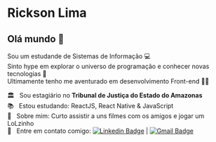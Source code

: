 <!--<img width="auto" src="https://github.com/tgmarinho/tgmarinho/blob/master/banner.png">-->

# Rickson Lima

## Olá mundo 👋
Sou um estudande de Sistemas de Informação :computer:
<br> Sinto hype em explorar o universo de programação e conhecer novas tecnologias :rocket:
<br> Ultimamente tenho me aventurado em desenvolvimento Front-end 🧑‍💻

 🏛️  &nbsp; Sou estagiário no **Tribunal de Justiça do Estado do Amazonas**
 <br/> :books: &nbsp; Estou estudando: ReactJS, React Native & JavaScript
 <br/> 💬  &nbsp; Sobre mim: Curto assistir a uns filmes com os amigos e jogar um LoLzinho 
 <br/> :email: &nbsp; Entre em contato comigo: [![Linkedin Badge](https://img.shields.io/badge/-RicksonLima-blue?style=flat-square&logo=Linkedin&logoColor=white&link=https://www.linkedin.com/in/rickson-lima-a06a391b5/)](https://www.linkedin.com/in/rickson-lima-a06a391b5/) 
| 
[![Gmail Badge](https://img.shields.io/badge/-lima.rickson20@gmail.com-c14438?style=flat-square&logo=Gmail&logoColor=white&link=mailto:lima.rickson20@gmail.com)](mailto:lima.rickson20@gmail.com)

<!--
**rickson-lima/rickson-lima** is a ✨ _special_ ✨ repository because its `README.md` (this file) appears on your GitHub profile.
